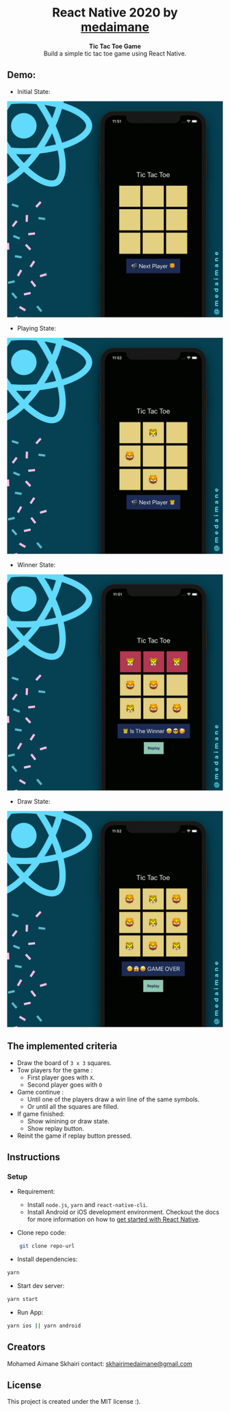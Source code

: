<h1 align="center">
  React Native 2020 by<br><a href="http://medaimane.github.io/">medaimane</a>
</h1>

<p align="center">
  <strong>Tic Tac Toe Game</strong><br>
  Build a simple tic tac toe game using React Native.
</p>

## Demo:

- Initial State:

![Empty State](./docs/2.png)

- Playing State:

![Playing State](./docs/3.png)

- Winner State:

![Winner State](./docs/5.png)

- Draw State:

![Draw State](./docs/4.png)

## The implemented criteria

- Draw the board of `3 x 3` squares.
- Tow players for the game :
  - First player goes with `X`.
  - Second player goes with `O`
- Game continue :
  - Until one of the players draw a win line of the same symbols.
  - Or until all the squares are filled.
- If game finished:
  - Show winining or draw state.
  - Show replay button.
- Reinit the game if replay button pressed.

## Instructions

### Setup

- Requirement:
  - Install `node.js`, `yarn` and `react-native-cli`.
  - Install Android or iOS development environment. Checkout the docs for more information on how to
  [get started with React Native](https://reactnative.dev/docs/getting-started).

- Clone repo code:

```bash
    git clone repo-url
```

- Install dependencies:

```bash
yarn
```

- Start dev server:

```bash
yarn start
```

- Run App:

```bash
yarn ios || yarn android
```

## Creators

  Mohamed Aimane Skhairi
  contact: skhairimedaimane@gmail.com

## License

This project is created under the MIT license :).
